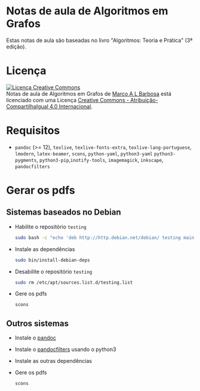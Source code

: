 # Notas de aula de Algoritmos em Grafos

Estas notas de aula são baseadas no livro "Algoritmos: Teoria e Prática"
(3ª edição).

# Licença

<a rel="license" href="http://creativecommons.org/licenses/by-sa/4.0/">
  <img alt="Licença Creative Commons" style="border-width:0" src="http://i.creativecommons.org/l/by-sa/4.0/88x31.png" />
</a>
<br />
<span xmlns:dct="http://purl.org/dc/terms/" href="http://purl.org/dc/dcmitype/Text" property="dct:title" rel="dct:type">
Notas de aula de Algoritmos em Grafos</span> de
<a xmlns:cc="http://creativecommons.org/ns#" href="http://mabarbo.pro.br" property="cc:attributionName" rel="cc:attributionURL">
Marco A L Barbosa</a>
está licenciado com uma Licença
<a rel="license" href="http://creativecommons.org/licenses/by-sa/4.0/">
Creative Commons - Atribuição-CompartilhaIgual 4.0 Internacional</a>.

# Requisitos

-   `pandoc` (>= 12), `texlive`, `texlive-fonts-extra`,
    `texlive-lang-portuguese`, `lmodern`, `latex-beamer`, `scons`,
    `python-yaml`, `python3-yaml` `python3-pygments`,
    `python3-pip`,`inotify-tools`, `imagemagick`, `inkscape`, `pandocfilters`

# Gerar os pdfs

## Sistemas baseados no Debian

-   Habilite o repositório `testing`

    ```bash
    sudo bash -c "echo 'deb http://http.debian.net/debian/ testing main' > /etc/apt/sources.list.d/testing.list"
    ```

-   Instale as dependências

    ```bash
    sudo bin/install-debian-deps
    ```

-   Desabilite o repositório `testing`

    ```bash
    sudo rm /etc/apt/sources.list.d/testing.list
    ```

-   Gere os pdfs

    ```bash
    scons
    ```

## Outros sistemas

-   Instale o [pandoc](http://johnmacfarlane.net/pandoc/installing.html)

-   Instale o [pandocfilters](https://github.com/jgm/pandocfilters) usando o python3

-   Instale as outras dependências

-   Gere os pdfs

    ```bash
    scons
    ```

<!-- TODO: informar extensões do pandoc em bin/filter --!>

<!-- % vim: set spell spelllang=pt_br: -->
